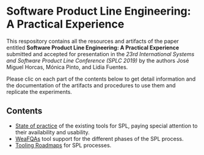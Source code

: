 # Software Product Line Engineering: A Practical Experience
This respository contains all the resources and artifacts of the paper entitled **Software Product Line Engineering: A Practical Experience** submitted and accepted for presentation in the *23rd International Systems and Software Product Line Conference (SPLC 2019)* by the authors José Miguel Horcas, Mónica Pinto, and Lidia Fuentes.

Please clic on each part of the contents below to get detail information and the documentation of the artifacts and procedures to use them and replicate the experiments.

## Contents
* [State of practice](state-of-practice/) of the existing tools for SPL, paying special attention to their availability and usability.
* [WeaFQAs](WeaFQAs/) tool support for the different phases of the SPL process.
* [Tooling Roadmaps](roadmaps/) for SPL processes.
